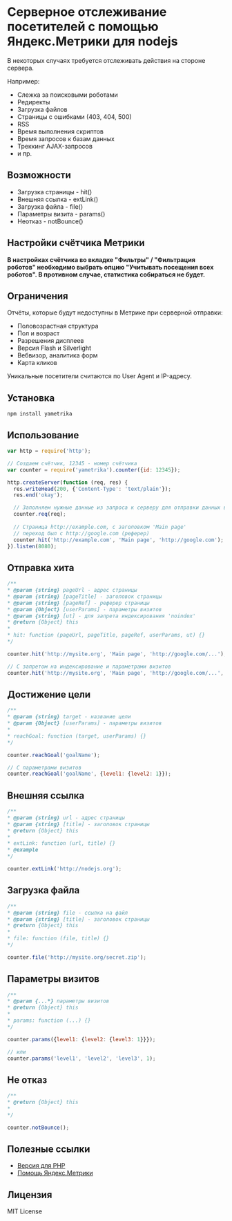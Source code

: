 # Серверное отслеживание посетителей с помощью Яндекс.Метрики для nodejs

В некоторых случаях требуется отслеживать действия на стороне сервера.

Например:
+ Слежка за поисковыми роботами
+ Редиректы
+ Загрузка файлов
+ Страницы с ошибками (403, 404, 500)
+ RSS
+ Время выполнения скриптов
+ Время запросов к базам данных
+ Треккинг AJAX-запросов
+ и пр.

## Возможности
+ Загрузка страницы - hit()
+ Внешняя ссылка - extLink()
+ Загрузка файла - file()
+ Параметры визита - params()
+ Неотказ - notBounce()

## Настройки счётчика Метрики
**В настройках счётчика во вкладке "Фильтры" / "Фильтрация роботов" необходимо выбрать опцию "Учитывать посещения всех роботов". В противном случае, статистика собираться не будет.**

## Ограничения
Отчёты, которые будут недоступны в Метрике при серверной отправки:
+ Половозрастная структура
+ Пол и возраст
+ Разрешения дисплеев
+ Версия Flash и Silverlight
+ Вебвизор, аналитика форм
+ Карта кликов

Уникальные посетители считаются по User Agent и IP-адресу.

## Установка
`npm install yametrika`

## Использование
  ```JavaScript
var http = require('http');

// Создаем счётчик, 12345 - номер счётчика
var counter = require('yametrika').counter({id: 12345});

http.createServer(function (req, res) {
    res.writeHead(200, {'Content-Type': 'text/plain'});
    res.end('okay');
  
    // Заполняем нужные данные из запроса к серверу для отправки данных в Метрику
    counter.req(req);
    
    // Страница http://example.com, с заголовком 'Main page'
    // переход был с http://google.com (реферер)
    counter.hit('http://example.com', 'Main page', 'http://google.com');
}).listen(8080);  
  ```
  
## Отправка хита
  ```JavaScript
/**
 * @param {string} pageUrl - адрес страницы
 * @param {string} [pageTitle] - заголовок страницы
 * @param {string} [pageRef] - реферер страницы
 * @param {Object} [userParams] - параметры визитов
 * @param {string} [ut] - для запрета индексирования 'noindex'
 * @return {Object} this
 * 
 * hit: function (pageUrl, pageTitle, pageRef, userParams, ut) {}
 */          
 
counter.hit('http://mysite.org', 'Main page', 'http://google.com/...');

// С запретом на индексирование и параметрами визитов
counter.hit('http://mysite.org', 'Main page', 'http://google.com/...', {level1: {level2: 1}}, 'noindex');
  ```
  
## Достижение цели
  ```JavaScript
/**
 * @param {string} target - название цели
 * @param {Object} [userParams] - параметры визитов
 * 
 * reachGoal: function (target, userParams) {}
*/   

counter.reachGoal('goalName');

// С параметрами визитов
counter.reachGoal('goalName', {level1: {level2: 1}});
  ```

## Внешняя ссылка
  ```JavaScript
/**
 * @param {string} url - адрес страницы
 * @param {string} [title] - заголовок страницы
 * @return {Object} this
 * 
 * extLink: function (url, title) {}
 * @example
 */         
 
counter.extLink('http://nodejs.org');  
  ```

## Загрузка файла  
  ```JavaScript
/**
 * @param {string} file - ссылка на файл
 * @param {string} [title] - заголовок страницы
 * @return {Object} this
 * 
 * file: function (file, title) {}
 */        
 
counter.file('http://mysite.org/secret.zip');
  ```
  
## Параметры визитов
  ```JavaScript
/**
 * @param {...*} параметры визитов
 * @return {Object} this         
 * 
 * params: function (...) {}
 */         
 
counter.params({level1: {level2: {level3: 1}}});

// или
counter.params('level1', 'level2', 'level3', 1);
  ```
  
## Не отказ
  ```JavaScript
/**
 * @return {Object} this
 * 
 */
 
counter.notBounce();
  ```
  
## Полезные ссылки
+ [Версия для PHP](https://github.com/hcodes/server_yametrika/)
+ [Помощь Яндекс.Метрики](http://help.yandex.ru/metrika/)

## Лицензия
MIT License
